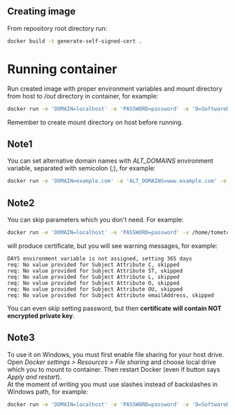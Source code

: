 ## Creating image
From repository root directory run:
``` bash
docker build -t generate-self-signed-cert .
```

# Running container
Run created image with proper environment variables and mount directory from host to _/out_ directory in container, for example:
``` bash
docker run -e 'DOMAIN=localhost' -e 'PASSWORD=password' -e 'O=SoftwareDeveloper.Blog' -e 'C=PL' -e 'ST=Podkarpackie' -e 'L=Sanok' -e 'OU=IT' -e 'EMAIL=Contact@SoftwareDeveloper.Blog' -e 'DAYS=3650' -v /home/tometchy/Downloads/cert:/out generate-self-signed-cert 
```
Remember to create mount directory on host before running.

## Note1
You can set alternative domain names with _ALT_DOMAINS_ environment variable, separated with semicolon (_;_), for example:
``` bash
docker run -e 'DOMAIN=example.com' -e 'ALT_DOMAINS=www.example.com' -e 'PASSWORD=password' -e 'O=SoftwareDeveloper.Blog' -e 'C=PL' -e 'ST=Podkarpackie' -e 'L=Sanok' -e 'OU=IT' -e 'EMAIL=Contact@SoftwareDeveloper.Blog' -e 'DAYS=3650' -v /home/tometchy/Downloads/cert:/out generate-self-signed-cert 
```

## Note2
You can skip parameters which you don't need. For example:
``` bash
docker run -e 'DOMAIN=localhost' -e 'PASSWORD=password' -v /home/tometchy/Downloads/cert:/out generate-self-signed-cert 
```

will produce certificate, but you will see warning messages, for example:
```
DAYS environment variable is not assigned, setting 365 days
req: No value provided for Subject Attribute C, skipped
req: No value provided for Subject Attribute ST, skipped
req: No value provided for Subject Attribute L, skipped
req: No value provided for Subject Attribute O, skipped
req: No value provided for Subject Attribute OU, skipped
req: No value provided for Subject Attribute emailAddress, skipped
```

You can even skip setting password, but then **certificate will contain NOT encrypted private key**.

## Note3
To use it on Windows, you must first enable file sharing for your host drive.  
Open _Docker settings > Resources > File sharing_ and choose local drive which you to mount to container.
Then restart Docker (even if button says _Apply and restart_).  
At the moment of writing you must use slashes instead of backslashes in Windows path, for example:
``` bash
docker run -e 'DOMAIN=localhost' -e 'PASSWORD=password' -e 'O=SoftwareDeveloper.Blog' -e 'C=PL' -e 'ST=Podkarpackie' -e 'L=Sanok' -e 'OU=IT' -e 'EMAIL=Contact@SoftwareDeveloper.Blog' -e 'DAYS=3650' -v C:/Users/tometchy/Desktop/cert:/out generate-self-signed-cert 
```
